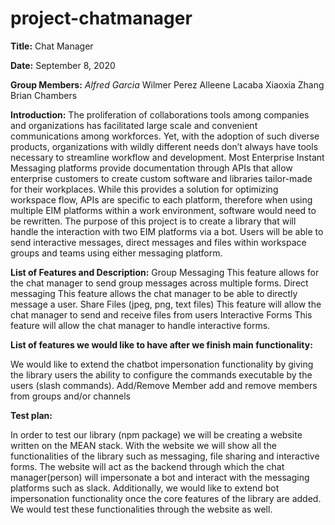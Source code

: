 # project-chatmanager


**Title:** Chat Manager

**Date:** September 8, 2020

**Group Members:** 
*Alfred Garcia*
Wilmer Perez
Alleene Lacaba
Xiaoxia Zhang
Brian Chambers

**Introduction:** The proliferation of collaborations tools among companies and organizations has facilitated large scale and convenient communications among workforces. Yet, with the adoption of such diverse products, organizations with wildly different needs don’t always have tools necessary to streamline workflow and development. Most Enterprise Instant Messaging platforms provide documentation through APIs that allow enterprise customers to create custom software and libraries tailor-made for their workplaces. While this provides a solution for optimizing workspace flow, APIs are specific to each platform, therefore when using multiple EIM platforms within a work environment, software would need to be rewritten. The purpose of this project is to create a library that will handle the interaction with two EIM platforms via a bot. Users will be able to send interactive messages, direct messages and files within workspace groups and teams using either messaging platform.

**List of Features and Description:**
Group Messaging
This feature allows for the chat manager to send group messages across multiple forms.
Direct messaging
This feature allows the chat manager to be able to directly message a user.
Share Files (jpeg, png, text files)
This feature will allow the chat manager to send and receive files from users
Interactive Forms
This feature will allow the chat manager to handle interactive forms.

**List of features we would like to have after we finish main functionality:**

We would like to extend the chatbot impersonation functionality by giving the library users the ability to configure the commands executable by the users (slash commands).
Add/Remove Member
add and remove members from groups and/or channels

**Test plan:**

In order to test our library (npm package) we will be creating a website written on the MEAN stack. With the website we will show all the functionalities of the library such as messaging, file sharing and interactive forms. The website will act as the backend through which the chat manager(person) will impersonate a bot and interact with the messaging platforms such as slack. Additionally, we would like to extend bot impersonation functionality once the core features of the library are added. We would test these functionalities through the website as well.

